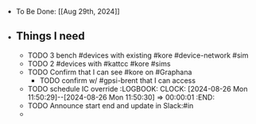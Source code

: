 - To Be Done: [[Aug 29th, 2024]]
- ## Things I need
	- TODO 3 bench #devices with existing #kore #device-network #sim
	- TODO 2 #devices with #kattcc #kore #sims
	- TODO Confirm that I can see #kore on #Graphana
		- TODO confirm w/ #gpsi-brent that I can access
	- TODO schedule IC override
	  :LOGBOOK:
	  CLOCK: [2024-08-26 Mon 11:50:29]--[2024-08-26 Mon 11:50:30] =>  00:00:01
	  :END:
	- TODO Announce start end and update in Slack:#in
	-